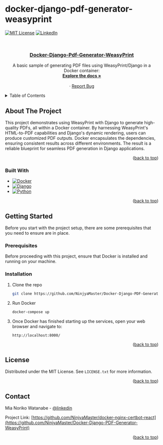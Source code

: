 # docker-django-pdf-generator-weasyprint

<a name="readme-top"></a>

<!--
*** I use REAME.md template from https://github.com/othneildrew/Best-README-Template
*** -----------
*** Thanks for checking out the Best-README-Template. If you have a suggestion
*** that would make this better, please fork the repo and create a pull request
*** or simply open an issue with the tag "enhancement".
*** Don't forget to give the project a star!
*** Thanks again! Now go create something AMAZING! :D
-->

<!-- PROJECT SHIELDS -->
<!--
*** I'm using markdown "reference style" links for readability.
*** Reference links are enclosed in brackets [ ] instead of parentheses ( ).
*** See the bottom of this document for the declaration of the reference variables
*** for contributors-url, forks-url, etc. This is an optional, concise syntax you may use.
*** https://www.markdownguide.org/basic-syntax/#reference-style-links
-->

[![MIT License][license-shield]][license-url]
[![LinkedIn][linkedin-shield]][linkedin-url]

<!-- PROJECT LOGO -->
<br />
<div align="center">

  <a href="https://github.com/NinjyaMaster/Docker-Django-PDF-Generator-WeasyPrint">
    <h3 align="center">Docker-Django-Pdf-Generator-WeasyPrint</h3>
  </a>

  <p align="center">
A basic sample of generating PDF files using WeasyPrint/Django in a Docker container:
    <br />
    <a href="https://github.com/NinjyaMaster/Docker-Django-PDF-Generator-WeasyPrint"><strong>Explore the docs »</strong></a>
    <br />
    <br />
    ·
    <a href="https://github.com/NinjyaMaster/Docker-Django-PDF-Generator-WeasyPrint/issues">Report Bug</a>
  </p>
</div>

<!-- TABLE OF CONTENTS -->
<details>
  <summary>Table of Contents</summary>
  <ol>
    <li>
      <a href="#about-the-project">About The Project</a>
      <ul>
        <li><a href="#built-with">Built With</a></li>
      </ul>
    </li>
    <li>
      <a href="#getting-started">Getting Started</a>
      <ul>
        <li><a href="#prerequisites">Prerequisites</a></li>
        <li><a href="#installation">Installation</a></li>
      </ul>
    </li>
    <li><a href="#license">License</a></li>
    <li><a href="#contact">Contact</a></li>

  </ol>
</details>

<!-- ABOUT THE PROJECT -->

## About The Project

This project demonstrates using WeasyPrint with Django to generate high-quality PDFs, all within a Docker container. By harnessing WeasyPrint's HTML-to-PDF capabilities and Django's dynamic rendering, users can produce customized PDF outputs. Docker encapsulates the dependencies, ensuring consistent results across different environments. The result is a reliable blueprint for seamless PDF generation in Django applications.

<p align="right">(<a href="#readme-top">back to top</a>)</p>

### Built With

- [![Docker][Docker.com]][Docker-url]
- [![Django][Django-logo]][Django-url]
- [![Python][Python-logo]][Python-url]

<p align="right">(<a href="#readme-top">back to top</a>)</p>

<!-- GETTING STARTED -->

## Getting Started

Before you start with the project setup, there are some prerequisites that you need to ensure are in place.

### Prerequisites

Before proceeding with this project, ensure that Docker is installed and running on your machine.

### Installation

1. Clone the repo
   ```sh
   git clone https://github.com/NinjyaMaster/Docker-Django-PDF-Generator-WeasyPrint.git
   ```
2. Run Docker

   ```sh
   docker-compose up
   ```

3. Once Docker has finished starting up the services, open your web browser and navigate to:
   ```sh
   http://localhost:8000/
   ```

<p align="right">(<a href="#readme-top">back to top</a>)</p>

<!-- LICENSE -->

## License

Distributed under the MIT License. See `LICENSE.txt` for more information.

<p align="right">(<a href="#readme-top">back to top</a>)</p>

<!-- CONTACT -->

## Contact

Mia Noriko Watanabe - [@linkedin](https://linkedin.com/in/mia-noriko-watanabe-27727b2)

Project Link: [https://github.com/NinjyaMaster/docker-nginx-certbot-react](https://github.com/NinjyaMaster/Docker-Django-PDF-Generator-WeasyPrint)

<p align="right">(<a href="#readme-top">back to top</a>)</p>

<!-- MARKDOWN LINKS & IMAGES -->
<!-- https://www.markdownguide.org/basic-syntax/#reference-style-links -->

[contributors-shield]: https://img.shields.io/github/contributors/NinjyaMaster/docker-nginx-certbot-react.svg?style=for-the-badge
[contributors-url]: https://github.com/NinjyaMaster/docker-nginx-certbot-react/graphs/contributors
[forks-shield]: https://img.shields.io/github/forks/NinjyaMaster/docker-nginx-certbot-react.svg?style=for-the-badge
[forks-url]: https://github.com/NinjyaMaster/docker-nginx-certbot-react/network/members
[stars-shield]: https://img.shields.io/github/stars/NinjyaMaster/docker-nginx-certbot-react.svg?style=for-the-badge
[stars-url]: https://github.com/NinjyaMaster/docker-nginx-certbot-react/stargazers
[issues-shield]: https://img.shields.io/github/issues/NinjyaMaster/docker-nginx-certbot-react.svg?style=for-the-badge
[issues-url]: https://github.com/NinjyaMaster/docker-nginx-certbot-react/issues
[license-shield]: https://img.shields.io/github/license/NinjyaMaster/docker-nginx-certbot-react.svg?style=for-the-badge
[license-url]: https://github.com/NinjyaMaster/docker-nginx-certbot-react/blob/main/LICENSE.txt
[linkedin-shield]: https://img.shields.io/badge/-LinkedIn-black.svg?style=for-the-badge&logo=linkedin&colorB=555
[linkedin-url]: https://linkedin.com/in/mia-noriko-watanabe-27727b2
[product-screenshot]: images/screenshot.png
[Next.js]: https://img.shields.io/badge/next.js-000000?style=for-the-badge&logo=nextdotjs&logoColor=white
[Next-url]: https://nextjs.org/
[React.js]: https://img.shields.io/badge/React-20232A?style=for-the-badge&logo=react&logoColor=61DAFB
[React-url]: https://reactjs.org/
[Vue.js]: https://img.shields.io/badge/Vue.js-35495E?style=for-the-badge&logo=vuedotjs&logoColor=4FC08D
[Vue-url]: https://vuejs.org/
[Angular.io]: https://img.shields.io/badge/Angular-DD0031?style=for-the-badge&logo=angular&logoColor=white
[Angular-url]: https://angular.io/
[Svelte.dev]: https://img.shields.io/badge/Svelte-4A4A55?style=for-the-badge&logo=svelte&logoColor=FF3E00
[Svelte-url]: https://svelte.dev/
[Laravel.com]: https://img.shields.io/badge/Laravel-FF2D20?style=for-the-badge&logo=laravel&logoColor=white
[Laravel-url]: https://laravel.com
[Bootstrap.com]: https://img.shields.io/badge/Bootstrap-563D7C?style=for-the-badge&logo=bootstrap&logoColor=white
[Bootstrap-url]: https://getbootstrap.com
[JQuery.com]: https://img.shields.io/badge/jQuery-0769AD?style=for-the-badge&logo=jquery&logoColor=white
[JQuery-url]: https://jquery.com
[Docker.com]: https://img.shields.io/badge/docker-0769AD?style=for-the-badge&logo=docker&logoColor=white
[Docker-url]: https://www.docker.com/
[NGINX.com]: https://img.shields.io/badge/nginx-0769AD?style=for-the-badge&logo=nginx&logoColor=white
[NGINX-url]: https://nginx.org/
[certbot.eff.org]: https://img.shields.io/badge/certbot-0769AD?style=for-the-badge&logo=certbot&logoColor=white
[Certbot-url]: https://certbot.eff.org/
[default-https-url]: https://github.com/NinjyaMaster/docker-nginx-certbot-react/blob/main/nginx/default-https.conf
[Django-logo]: https://www.djangoproject.com/m/img/logos/django-logo-negative.png
[Django-url]: https://www.djangoproject.com/
[Python-logo]: https://www.python.org/community/logos/
[Python-url]: https://www.python.org/
